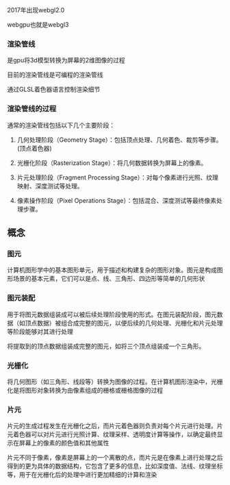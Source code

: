 2017年出现webgl2.0

webgpu也就是webgl3

### 渲染管线

是gpu将3d模型转换为屏幕的2维图像的过程

目前的渲染管线是可编程的渲染管线

通过GLSL着色器语言控制渲染细节

### 渲染管线的过程

通常的渲染管线包括以下几个主要阶段：  

1. 几何处理阶段（Geometry Stage）：包括顶点处理、几何着色、裁剪等步骤。 (顶点着色器) 

2. 光栅化阶段（Rasterization Stage）：将几何数据转换为屏幕上的像素。  

3. 片元处理阶段（Fragment Processing Stage）：对每个像素进行光照、纹理映射、深度测试等处理。  

4. 像素操作阶段（Pixel Operations Stage）：包括混合、深度测试等最终像素处理步骤。

## 概念

### 图元

计算机图形学中的基本图形单元，用于描述和构建复杂的图形对象。图元是构成图形场景的基本元素，它们可以是点、线、三角形、四边形等简单的几何形状

### 图元装配

用于将图元数据组装成可以被后续处理阶段使用的形式。在图元装配阶段，图元数据（如顶点数据）被组合成完整的图元，以便后续的几何处理、光栅化和片元处理等阶段能够对其进行处理



将提取到的顶点数据组装成完整的图元，如将三个顶点组装成一个三角形。 

### 光栅化

将几何图形（如三角形、线段等）转换为图像的过程。在计算机图形渲染中，光栅化是将图形对象转换为由像素组成的栅格或栅格图像的过程

### 片元

片元的生成过程发生在光栅化之后，而片元着色器则负责对每个片元进行处理。片元着色器可以对片元进行光照计算、纹理采样、透明度计算等操作，以确定最终显示在屏幕上的像素的颜色值和其他属性



片元不同于像素，像素是屏幕上的一个离散的点，而片元是在像素上进行处理之后得到的更为具体的数据结构，它包含了更多的信息，比如深度值、法线、纹理坐标等，用于在光栅化后的处理中进行更加精细的计算和渲染